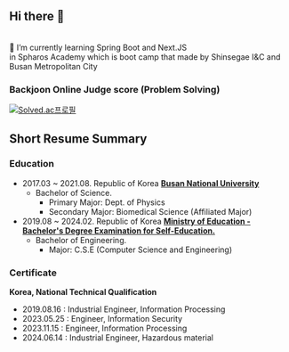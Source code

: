 ## Hi there 👋
<br>
🌱 I’m currently learning Spring Boot and Next.JS <br> in Spharos Academy which is boot camp that made by Shinsegae I&C and Busan Metropolitan City


### Backjoon Online Judge score (Problem Solving)
[![Solved.ac프로필](http://mazassumnida.wtf/api/generate_badge?boj=kys9808)](https://solved.ac/kys9808)

## Short Resume Summary
### Education
- 2017.03 ~ 2021.08. Republic of Korea [**Busan National University**](https://pusan.ac.kr)
    - Bachelor of Science.
      - Primary Major: Dept. of Physics
      - Secondary Major: Biomedical Science (Affiliated Major)
- 2019.08 ~ 2024.02. Republic of Korea [**Ministry of Education - Bachelor's Degree Examination for Self-Education.**](https://bdes.nile.or.kr/)
    - Bachelor of Engineering.
      - Major: C.S.E (Computer Science and Engineering)
### Certificate
**Korea, National Technical Qualification**
- 2019.08.16 : Industrial Engineer, Information Processing
- 2023.05.25 : Engineer, Information Security
- 2023.11.15 : Engineer, Information Processing
- 2024.06.14 : Industrial Engineer, Hazardous material

<!--
**yuseok-kim-edushare/yuseok-kim-edushare** is a ✨ _special_ ✨ repository because its `README.md` (this file) appears on your GitHub profile.

Here are some ideas to get you started:

- 🔭 I’m currently working on ...
- 🌱 I’m currently learning ...
- 👯 I’m looking to collaborate on ...
- 🤔 I’m looking for help with ...
- 💬 Ask me about ...
- 📫 How to reach me: ...
- 😄 Pronouns: ...
- ⚡ Fun fact: ...
-->
